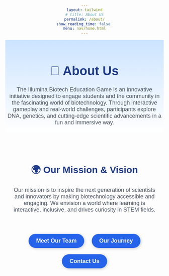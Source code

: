 ```yaml
---
layout: tailwind
# title: About Us
permalink: /about/
show_reading_time: false 
menu: nav/home.html
---
```

<style>
  body {
    font-family: Arial, sans-serif;
    text-align: center;
  }
  
  .header {
    background: linear-gradient(to bottom, #cce4ff, white);
    padding: 20px 6px;
    color: black;
  }

  .header h1 {
    font-size: 40px;
    font-weight: bold;
    color: #1e3a8a;
  }

  .content {
    max-width: 800px;
    margin: 0 auto;
    font-size: 18px;
    color: #4b5563;
  }

  .section {
    max-width: 900px;
    margin: 40px auto;
    padding: 16px;
  }

  .section h2 {
    font-size: 30px;
    font-weight: bold;
    color: #1e3a8a;
  }

  .buttons button {
    background-color: #2563eb;
    color: white;
    padding: 12px 24px;
    border: none;
    border-radius: 25px;
    font-size: 18px;
    font-weight: bold;
    cursor: pointer;
    margin: 10px;
    box-shadow: 2px 2px 10px rgba(0, 0, 0, 0.2);
  }

  .buttons button:hover {
    background-color: #1d4ed8;
  }

  .popup {
    position: fixed;
    inset: 0;
    background: rgba(0, 0, 0, 0.6);
    display: none;
    align-items: center;
    justify-content: center;
  }

  .popup-content {
    background: white;
    padding: 20px;
    border-radius: 10px;
    width: 350px;
    position: relative;
    box-shadow: 2px 2px 20px rgba(0, 0, 0, 0.3);
  }

  .popup-content button {
    position: absolute;
    top: 10px;
    right: 10px;
    font-size: 20px;
    background: none;
    border: none;
    cursor: pointer;
  }

  .popup ul {
    text-align: left;
    color: #4b5563;
  }
</style>

<div class="header">
  <h1>🚀 About Us</h1>
  <p class="content">
    The Illumina Biotech Education Game is an innovative initiative designed to engage students and the community in the fascinating world of biotechnology. Through interactive gameplay and real-world challenges, participants explore DNA, genetics, and cutting-edge scientific advancements in a fun and immersive way.
  </p>
</div>

<div class="section">
  <h2>🌍 Our Mission & Vision</h2>
  <p class="content">
    Our mission is to inspire the next generation of scientists and innovators by making biotechnology accessible and engaging. We envision a world where learning is interactive, inclusive, and drives curiosity in STEM fields.
  </p>
</div>

<div class="buttons">
  <button onclick="openPopup('teamPopup')">Meet Our Team</button>
  <button onclick="openPopup('historyPopup')">Our Journey</button>
  <button onclick="openPopup('contactPopup')">Contact Us</button>
</div>

<div id="teamPopup" class="popup" onclick="closePopup(event, 'teamPopup')">
  <div class="popup-content">
    <button onclick="closePopup(event, 'teamPopup')">&times;</button>
    <h2>👨‍💻 Our Team</h2>
    <ul>
      <li><strong>Avika</strong> - Scrum Master</li>
      <li><strong>Nora</strong> - Assistant Scrum Master</li>
      <li><strong>Soni</strong> - DNA Sequencing Simulation</li>
      <li><strong>Katherine</strong> - UI Design and Implementation</li>
      <li><strong>Gabi</strong> - Trivia Question System</li>
      <li><strong>Zoe</strong> - Trivia Question System</li>
    </ul>
  </div>
</div>

<div id="historyPopup" class="popup" onclick="closePopup(event, 'historyPopup')">
  <div class="popup-content">
    <button onclick="closePopup(event, 'historyPopup')">&times;</button>
    <h2>📜 Our History</h2>
    <ul>
      <li><strong>March 2025</strong> - Conceptualized the biotech education platform</li>
      <li><strong>April 2025</strong> - Launched first interactive game prototype</li>
      <li><strong>May 2025</strong> - xx</li>
    </ul>
  </div>
</div>

<div id="contactPopup" class="popup" onclick="closePopup(event, 'contactPopup')">
  <div class="popup-content">
    <button onclick="closePopup(event, 'contactPopup')">&times;</button>
    <h2>📩 Get in Touch</h2>
    <p>Email: <a href="mailto:contact@yourcompany.com">katherine.yx.chen@gmail.com</a></p>
    <p>Phone: +1 (858) 456-7890</p>
    <p>We are excited to collaborate with you!</p>
  </div>
</div>

<script>
  function openPopup(id) {
    document.getElementById(id).style.display = "flex";
  }

  function closePopup(event, id) {
    if (event.target.classList.contains("popup") || event.target.tagName === "BUTTON") {
      document.getElementById(id).style.display = "none";
    }
  }

  document.addEventListener("keydown", function (event) {
    if (event.key === "Escape") {
      document.querySelectorAll(".popup").forEach(popup => popup.style.display = "none");
    }
  });
</script>
